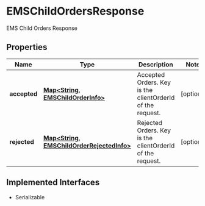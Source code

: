 

# EMSChildOrdersResponse

EMS Child Orders Response

## Properties

Name | Type | Description | Notes
------------ | ------------- | ------------- | -------------
**accepted** | [**Map&lt;String, EMSChildOrderInfo&gt;**](EMSChildOrderInfo.md) | Accepted Orders. Key is the clientOrderId of the request. |  [optional]
**rejected** | [**Map&lt;String, EMSChildOrderRejectedInfo&gt;**](EMSChildOrderRejectedInfo.md) | Rejected Orders. Key is the clientOrderId of the request. |  [optional]


## Implemented Interfaces

* Serializable


